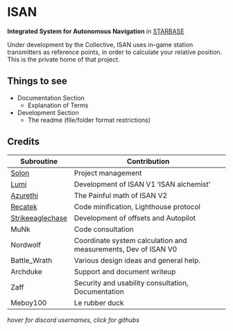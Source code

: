 # ISAN
**Integrated System for Autonomous Navigation** in [STARBASE](https://www.starbasegame.com/)

Under development by the Collective, ISAN uses in-game station transmitters as reference points, in order to calculate your relative position. This is the private home of that project.

## Things to see

 - Documentation Section
    - Explanation of Terms
 - Development Section
    - The readme (file/folder format restrictions)

## Credits

| Subroutine | Contribution |
|-|-|
|[Solon](https://github.com/1Solon "Solon#4472 on Discord")|Project management
|[Lumi](https://github.com/Lumi-Virtual "Lumi Virtual#9704 on Discord")|Development of ISAN V1 ‘ISAN alchemist’
|[Azurethi](https://github.com/Azurethi "Azurethi#0789 on Discord")|The Painful math of ISAN V2
|[Recatek](https://github.com/Recatek "Recatek#1707 on Discord")|Code minification, Lighthouse protocol
|[Strikeeaglechase](# "Strikeeaglechase#0001 on discord")|Development of offsets and Autopilot
|MuNk|Code consultation
|Nordwolf|Coordinate system calculation and measurements, Dev of ISAN V0
|Battle_Wrath|Various design ideas and general help.|
|Archduke|Support and document writeup|
|Zaff|Security and usability consultation, Documentation|
|Meboy100|Le rubber duck|

*hover for discord usernames, click for githubs*


